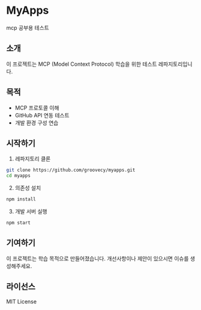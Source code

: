 # MyApps

mcp 공부용 테스트

## 소개

이 프로젝트는 MCP (Model Context Protocol) 학습을 위한 테스트 레파지토리입니다.

## 목적

- MCP 프로토콜 이해
- GitHub API 연동 테스트
- 개발 환경 구성 연습

## 시작하기

1. 레파지토리 클론
```bash
git clone https://github.com/groovecy/myapps.git
cd myapps
```

2. 의존성 설치
```bash
npm install
```

3. 개발 서버 실행
```bash
npm start
```

## 기여하기

이 프로젝트는 학습 목적으로 만들어졌습니다. 개선사항이나 제안이 있으시면 이슈를 생성해주세요.

## 라이선스

MIT License
